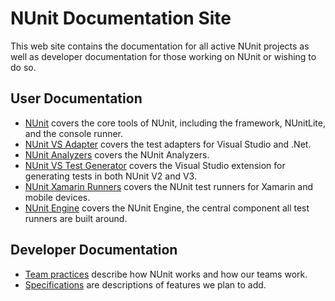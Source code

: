 # NUnit Documentation Site

This web site contains the documentation for all active NUnit projects as well as developer documentation for those working on NUnit or wishing to do so.

## User Documentation

* [NUnit](xref:intro) covers the core tools of NUnit, including the framework, NUnitLite, and the console runner.
* [NUnit VS Adapter](xref:vstestadapterinstallation) covers the test adapters for Visual Studio and .Net.
* [NUnit Analyzers](xref:nunitanalyzers) covers the NUnit Analyzers.
* [NUnit VS Test Generator](xref:vstestgenerator) covers the Visual Studio extension for generating tests in both NUnit V2 and V3.
* [NUnit Xamarin Runners](xref:xamarinrunners) covers the NUnit test runners for Xamarin and mobile devices.
* [NUnit Engine](xref:nunitengine) covers the NUnit Engine, the central component all test runners are built around.

## Developer Documentation

* [Team practices](xref:teampractices) describe how NUnit works and how our teams work.
* [Specifications](xref:specifications) are descriptions of features we plan to add.
